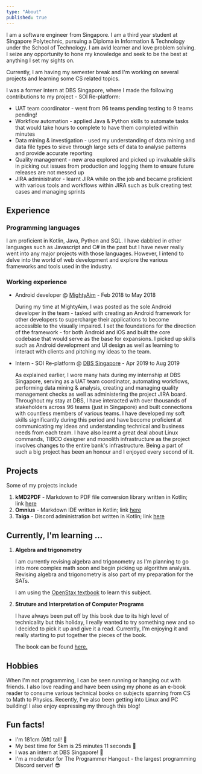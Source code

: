 ```yaml
---
type: "About"
published: true
---
```

I am a software engineer from Singapore. I am a third year student at Singapore Polytechnic, pursuing a Diploma in 
Information & Technology under the School of Technology. I am avid learner and love problem solving. I seize any 
opportunity to hone my knowledge and seek to be the best at anything I set my sights on.

Currently, I am having my semester break and I'm working on several projects and learning some CS related topics.

I was a former intern at DBS Singapore, where I made the following contributions to my project - SOI 
Re-platform:
- UAT team coordinator - went from 96 teams pending testing to 9 teams pending!
- Workflow automation - applied Java & Python skills to automate tasks that would take hours to complete to have them 
  completed within minutes
- Data mining & investigation - used my understanding of data mining and data file types to sieve through large sets of 
  data to analyse patterns and provide accurate reporting
- Quality management - new area explored and picked up invaluable skills in picking out issues from production and 
  logging them to ensure future releases are not messed up
- JIRA administrator - learnt JIRA while on the job and became proficient with various tools and workflows within JIRA 
  such as bulk creating test cases and managing sprints

## Experience
### Programming languages
I am proficient in Kotlin, Java, Python and SQL. I have dabbled in other languages such as Javascript and C# in the past
but I have never really went into any major projects with those languages. However, I intend to delve into the world of
web development and explore the various frameworks and tools used in the industry.

### Working experience
- Android developer @ [MightyAim](https://www.mightyaim.co/) - Feb 2018 to May 2018
  
  During my time at MightyAim, I was posted as the sole Android developer in the team - tasked with creating an Android 
  framework for other developers to supercharge their applications to become accessible to the visually impaired. I set
  the foundations for the direction of the framework - for both Android and iOS and built the core codebase that would
  serve as the base for expansions. I picked up skills such as Android development and UI design as well as learning to
  interact with clients and pitching my ideas to the team.

- Intern - SOI Re-platform @ [DBS Singapore](https://www.dbs.com.sg/index/default.page) - Apr 2019 to Aug 2019

  As explained earlier, I wore many hats during my internship at DBS Singapore, serving as a UAT team coordinator, 
  automating workflows, performing data mining & analysis, creating and managing quality management checks as well as 
  administering the project JIRA board. Throughout my stay at DBS, I have interacted with over thousands of stakeholders
  across 96 teams (just in Singapore) and built connections with countless members of various teams. I have developed my
  soft skills significantly during this period and have become proficient at communicating my ideas and understanding 
  technical and business needs from each team. I have also learnt a great deal about Linux commands, TIBCO designer and 
  monolith infrastructure as the project involves changes to the entire bank's infrastructure. Being a part of such a big project
  has been an honour and I enjoyed every second of it.

## Projects
Some of my projects include

1. **kMD2PDF** - Markdown to PDF file conversion library written in Kotlin; link [here](https://github.com/omnius-project/kMD2PDF)
2. **Omnius** - Markdown IDE written in Kotlin; link [here](https://github.com/omnius-project/Omnius)
3. **Taiga** - Discord administration bot written in Kotlin; link [here](https://github.com/woojiahao/Taiga)

## Currently, I'm learning ...
1. **Algebra and trigonometry** 
   
   I am currently revising algebra and trigonometry as I'm planning to go into more complex math soon and begin picking
   up algorithm analysis. Revising algebra and trigonometry is also part of my preparation for the SATs.

   I am using the [OpenStax textbook](https://openstax.org/details/books/algebra-and-trigonometry) to learn this 
   subject.

2. **Struture and Interpretation of Computer Programs**
   
   I have always been put off by this book due to its high level of technicality but this holiday, I really wanted to try something new and so I decided to pick it up and give it a read. Currently, I'm enjoying it and really starting to put together the pieces of the book.

   The book can be found [here.](https://web.mit.edu/alexmv/6.037/sicp.pdf)

## Hobbies
When I'm not programming, I can be seen running or hanging out with friends. I also love reading and have been using my
phone as an e-book reader to consume various technical books on subjects spanning from CS to Math to Physics. Recently,
I've also been getting into Linux and PC building! I also enjoy expressing my through this blog!

## Fun facts!
- I'm 181cm (6ft) tall! 🦒
- My best time for 5km is 25 minutes 11 seconds 🏃
- I was an intern at DBS Singapore! 🤵
- I'm a moderator for The Programmer Hangout - the largest programming Discord server! 😎

